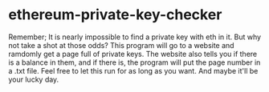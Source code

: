 # ethereum-private-key-checker
Remember; It is nearly impossible to find a private key with eth in it. But why not take a shot at those odds? This program will go to a website and ramdomly get a page full of private keys. The website also tells you if there is a balance in them, and if there is, the program will put the page number in a .txt file. Feel free to let this run for as long as you want. And maybe it'll be your lucky day.

